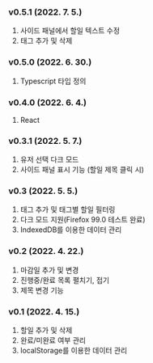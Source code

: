 ### v0.5.1 (2022. 7. 5.)
1. 사이드 패널에서 할일 텍스트 수정
2. 태그 추가 및 삭제

### v0.5.0 (2022. 6. 30.)
1. Typescript 타입 정의

### v0.4.0 (2022. 6. 4.)
1. React 

### v0.3.1 (2022. 5. 7.)
1. 유저 선택 다크 모드
2. 사이드 패널 표시 기능 (할일 제목 클릭 시)

### v0.3 (2022. 5. 5.)
1. 태그 추가 및 태그별 할일 필터링
4. 다크 모드 지원(Firefox 99.0 테스트 완료)
5. IndexedDB를 이용한 데이터 관리

### v0.2 (2022. 4. 22.)
1. 마감일 추가 및 변경  
2. 진행중/완료 목록 펼치기, 접기
3. 제목 변경 기능

### v0.1 (2022. 4. 15.)
1. 할일 추가 및 삭제
2. 완료/미완료 여부 관리
3. localStorage를 이용한 데이터 관리  

